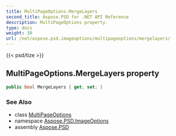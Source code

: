 ```yaml
---
title: MultiPageOptions.MergeLayers
second_title: Aspose.PSD for .NET API Reference
description: MultiPageOptions property. 
type: docs
weight: 30
url: /net/aspose.psd.imageoptions/multipageoptions/mergelayers/
---
```

{{< psd/tize >}}
## MultiPageOptions.MergeLayers property

```csharp
public bool MergeLayers { get; set; }
```

### See Also

* class [MultiPageOptions](../)
* namespace [Aspose.PSD.ImageOptions](../../multipageoptions/)
* assembly [Aspose.PSD](../../../)



